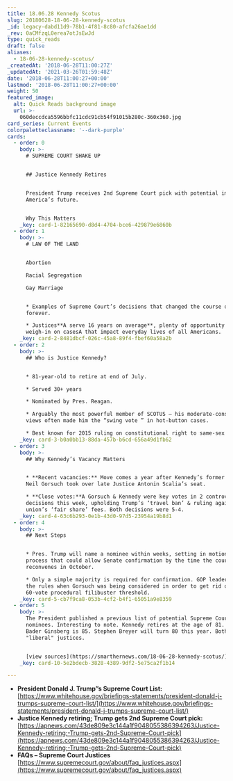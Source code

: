```yaml
---
title: 18.06.28 Kennedy Scotus
slug: 20180628-18-06-28-kennedy-scotus
_id: legacy-dabd11d9-78b1-4f81-8c80-afcfa26ae1dd
_rev: 0aCMfzqL0erea7otJsEwJd
type: quick_reads
draft: false
aliases:
  - 18-06-28-kennedy-scotus/
_createdAt: '2018-06-28T11:00:27Z'
_updatedAt: '2021-03-26T01:59:48Z'
date: '2018-06-28T11:00:27+00:00'
lastmod: '2018-06-28T11:00:27+00:00'
weight: 50
featured_image:
  alt: Quick Reads background image
  url: >-
    060deccdca5596bbfc11cdc91cb54f91015b280c-360x360.jpg
card_series: Current Events
colorpaletteclassname: '--dark-purple'
cards:
  - order: 0
    body: >-
      # SUPREME COURT SHAKE UP


      ## Justice Kennedy Retires


      President Trump receives 2nd Supreme Court pick with potential impact on
      America’s future.


      Why This Matters
    _key: card-1-82165690-d8d4-4704-bce6-429879e6860b
  - order: 1
    body: >-
      # LAW OF THE LAND


      Abortion  

      Racial Segregation  

      Gay Marriage


      * Examples of Supreme Court’s decisions that changed the course of America
      forever.

      * Justices**A serve 16 years on average**, plenty of opportunity to
      weigh-in on casesA that impact everyday lives of all Americans.
    _key: card-2-8481dbcf-026c-45a8-89f4-fbef60a58a2b
  - order: 2
    body: >-
      ## Who is Justice Kennedy?


      * 81-year-old to retire at end of July.

      * Served 30+ years

      * Nominated by Pres. Reagan.

      * Arguably the most powerful member of SCOTUS – his moderate-conservative
      views often made him the “swing vote ” in hot-button cases.

      * Best known for 2015 ruling on constitutional right to same-sex marriage.
    _key: card-3-b0a0bb13-88da-457b-b6cd-656a49d1fb62
  - order: 3
    body: >-
      ## Why Kennedy’s Vacancy Matters


      * **Recent vacancies:** Move comes a year after Kennedy’s former law clerk
      Neil Gorsuch took over late Justice Antonin Scalia’s seat.

      * **Close votes:**A Gorsuch & Kennedy were key votes in 2 controversial
      decisions this week, upholding Trump’s ‘travel ban’ & ruling against
      union’s ‘fair share’ fees. Both decisions were 5-4.
    _key: card-4-63c6b293-0e1b-43d0-97d5-23954a19b8d1
  - order: 4
    body: >-
      ## Next Steps


      * Pres. Trump will name a nominee within weeks, setting in motion a
      process that could allow Senate confirmation by the time the court
      reconvenes in October.

      * Only a simple majority is required for confirmation. GOP leaders changed
      the rules when Gorsuch was being considered in order to get rid of the
      60-vote procedural filibuster threshold.
    _key: card-5-cb7f9ca8-053b-4cf2-b4f1-65051a9e8359
  - order: 5
    body: >-
      The President published a previous list of potential Supreme Court
      nominees. Interesting to note. Kennedy retires at the age of 81. Ruth
      Bader Ginsberg is 85. Stephen Breyer will turn 80 this year. Both
      "liberal" justices.


      [view sources](https://smarthernews.com/18-06-28-kennedy-scotus/)
    _key: card-10-5e2bdecb-3828-4389-9df2-5e75ca2f1b14

---
```

* **President Donald J. Trump”s Supreme Court List:**  
[https://www.whitehouse.gov/briefings-statements/president-donald-j-trumps-supreme-court-list/](https://www.whitehouse.gov/briefings-statements/president-donald-j-trumps-supreme-court-list/)
* **Justice Kennedy retiring; Trump gets 2nd Supreme Court pick:**  
[https://apnews.com/43de809e3c144a1f9048055386394263/Justice-Kennedy-retiring;-Trump-gets-2nd-Supreme-Court-pick](https://apnews.com/43de809e3c144a1f9048055386394263/Justice-Kennedy-retiring;-Trump-gets-2nd-Supreme-Court-pick)
* **FAQs – Supreme Court Justices**  
[https://www.supremecourt.gov/about/faq_justices.aspx](https://www.supremecourt.gov/about/faq_justices.aspx)